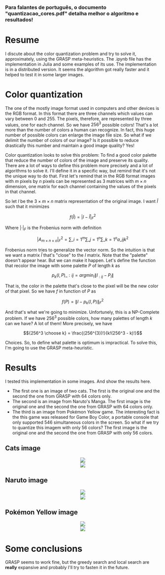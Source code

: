 ### Para falantes de português, o documento "quantizacao_cores.pdf" detalha melhor o algoritmo e resultados!

# Resume

I discute about the color quantization problem and try to solve it, approximately, using the GRASP meta-heuristics. The .ipynb file has the implementation in Julia and some examples of its use. The implementation is in a distributed version. It seems the algorithm got really faster and it helped to test it in some larger images.

# Color quantization

The one of the mostly image format used in computers and other devices is the RGB format. In this format there are three channels which values can vary between 0 and 255. The pixels, therefore, are represented by three values, one for each channel. So we have $256^{3}$ possible colors! That's a lot more than the number of colors a human can recognize. In fact, this huge number of possible colors can enlarge the image file size. So what if we delimit the number of colors of our image? Is it possible to reduce drastically this number and maintain a good image quality? Yes!

Color quantization looks to solve this problem: To find a good color palette that reduce the number of colors of the image and preserve its quality. There are a lot of ways to define this problem more precisely and a lot of algorithms to solve it. I'll define it in a specific way, but remind that it's not the unique way to do that. First let's remind that in the RGB format images with $m$ pixels by $n$ pixels can be represented as $3$ matrices with $m \times n$ dimension, one matrix for each channel containing the values of the pixels in that channel.

So let $I$ be the $3 \times m \times n$ matrix representation of the original image. I want $\hat{I}$ such that it minimizes

$$f(\hat{I}) = |I - \hat{I}|_{F}^{2}$$

Where $|\cdot|_{F}$ is the Frobenius norm with definition

$$|A_{m \times n \times o}|_{F}^{2} = \sum\_{i=1}^{m}\sum\_{j=1}^{n}\sum\_{k=1}^{o}a\_{ijk}^{2}$$

Frobenius norm tries to generalize the vector norm. So the intuition is that we want a matrix $\hat{I}$ that's "close" to the $I$ matrix. Note that the "palette" doesn't appear hear. But we can make it happen. Let's define the function that recolor the image with some palette $P$ of length $k$ as

$$p_{k}(I, P)\_{:ij} = arg\min_{l}\|I_{:ij} - P_{l}\|$$

That is, the color in the palette that's close to the pixel will be the new color of that pixel. So we have $f$ in function of $P$ as

$$f(P)=\|I - p_{k}(I, P)\|_{F}^{2}$$

And that's what we're going to minimize. Unfortunely, this is a NP-Complete problem. If we have $256^{3}$ possible colors, how many palettes of length $k$ can we have? A lot of them! More precisely, we have

$${256^3 \choose k} = \frac{(256^{3})!}{k!(256^3 - k)!}$$

Choices. So, to define what palette is optimum is impractical. To solve this, I'm going to use the GRASP meta-heuristic.

# Results

I tested this implementation in some images. And show the results here.

- The first one is an image of two cats. The first is the original one and the second the one from GRASP with 64 colors only.
- The second is an image from Naruto's Manga. The first image is the original one and the second the one from GRASP with 64 colors only.
- The third is an image from Pokémon Yellow game. The interesting fact is the this game was released for Game Boy Color, a portable console that only supported 546 simultaneous colors in the screen. So what if we try to quantize this imagem with only 56 colors? The first image is the original one and the second the one from GRASP with only 56 colors.

## Cats image

<div align="center">
  <image src="https://github.com/user-attachments/assets/00285c44-7c2e-472e-b15f-32fe4a889dce">
</div>

<div align="center">
  <image src="https://github.com/user-attachments/assets/adc9d88a-8727-4ae8-ad8f-e3a974fb778c">
</div>

## Naruto image

<div align="center">
  <image src="https://github.com/user-attachments/assets/134f51e6-dec8-44a9-84d7-69cce350e90f">
</div>

<div align="center">
  <image src="https://github.com/user-attachments/assets/14ff162f-2115-47b6-b73a-c507c31f908e">
</div>

## Pokémon Yellow image

<div align="center">
  <image src="https://github.com/user-attachments/assets/8321dda8-2ba1-45a4-af4e-65f7ff3b510d">
</div>

<div align="center">
  <image src="https://github.com/user-attachments/assets/cc9e233e-296e-473b-937e-b631cd634ccb">
</div>

# Some conclusions

GRASP seems to work fine, but the greedy search and local search are **really** expansive and probably I'll try to fasten it in the future.
